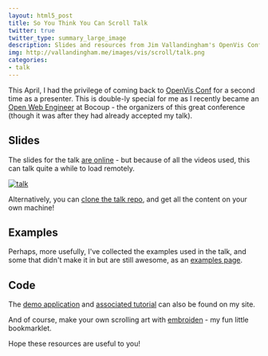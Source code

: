 ```yaml
---
layout: html5_post
title: So You Think You Can Scroll Talk
twitter: true
twitter_type: summary_large_image
description: Slides and resources from Jim Vallandingham's OpenVis Conf 2015 talk on scrolling in data visualization and interactive storytelling.
img: http://vallandingham.me/images/vis/scroll/talk.png
categories:
- talk
---
```


This April, I had the privilege of coming back to [OpenVis Conf](http://openvisconf.com/) for a second time as a presenter. This is double-ly special for me as I recently became an [Open Web Engineer](http://bocoup.com/weblog/author/jim-vallandingham/) at Bocoup - the organizers of this great conference (though it was after they had already accepted my talk).

## Slides

The slides for the talk [are online](http://vallandingham.me/scroll_talk/) - but because of all the videos used, this can talk quite a while to load remotely.

<div class="center">
<a href="http://vallandingham.me/scroll_talk/"><img class="center" src="http://vallandingham.me/images/vis/scroll/talk.png" alt="talk" style=""/></a>
</div>

Alternatively, you can [clone the talk repo](https://github.com/vlandham/scroll_talk), and get all the content on your own machine!

## Examples

Perhaps, more usefully, I've collected the examples used in the talk, and some that didn't make it in but are still awesome, as an [examples page](http://vallandingham.me/scroll_talk/examples/).

## Code

The [demo application](http://vallandingham.me/scroll_demo) and [associated tutorial](http://vallandingham.me/scroller.html) can also be found on my site.

And of course, make your own scrolling art with [embroiden](http://vallandingham.me/embroiden/) - my fun little bookmarklet.

Hope these resources are useful to you!
